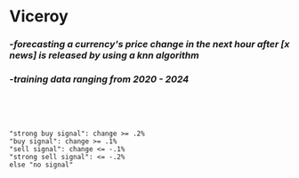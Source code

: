 # Viceroy
### *-forecasting a currency's price change in the next hour after [x news] is released by using a knn algorithm*
### *-training data ranging from 2020 - 2024*
\
&nbsp;
\
&nbsp;

```
"strong buy signal": change >= .2%
"buy signal": change >= .1%
"sell signal": change <= -.1%
"strong sell signal": <= -.2%
else "no signal"
```

